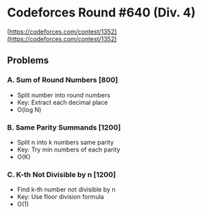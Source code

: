 # Codeforces Round #640 (Div. 4)
[https://codeforces.com/contest/1352](https://codeforces.com/contest/1352)

## Problems

### A. Sum of Round Numbers [800]
- Split number into round numbers
- Key: Extract each decimal place
- O(log N)

### B. Same Parity Summands [1200]
- Split n into k numbers same parity
- Key: Try min numbers of each parity
- O(K)

### C. K-th Not Divisible by n [1200]
- Find k-th number not divisible by n
- Key: Use floor division formula
- O(1)
